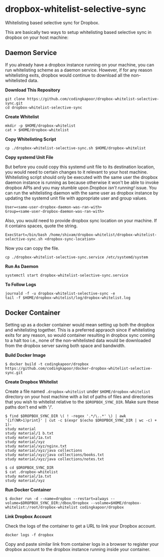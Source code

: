# dropbox-whitelist-selective-sync
Whitelisting based selective sync for Dropbox. 

This are basically two ways to setup whitelisting based selective sync in dropbox on your host machine:

## Daemon Service
If you already have a dropbox instance running on your machine, you can run whitelisting scheme as a daemon service. However, if for any reason whitelisting exits, dropbox would continue to download all the non-whitelisted data.

**Download This Repository**

```
git clone https://github.com/codingkapoor/dropbox-whitelist-selective-sync.git
cd dropbox-whitelist-selective-sync
```

**Create Whitelist**

```
mkdir -p $HOME/dropbox-whitelist
cat > $HOME/dropbox-whitelist
```

**Copy Whitelisting Script**

```
cp ./dropbox-whitelist-selective-sync.sh $HOME/dropbox-whitelist
```

**Copy systemd Unit File**

But before you could copy this systemd unit file to its destination location, you would need to certain changes to it relevant to your host machine. Whitelisting script should only be executed with the same user the dropbox daemon instance is running as because otherwise it won't be able to invoke dropbox APIs and you may stumble upon *Dropbox isn't running!* issue. You can run the whitelisting daemon with the same user as dropbox instance by updating the systemd unit file with appropriate user and group values.

```
User=<same-user-dropbox-daemon-was-ran-with>
Group=<same-user-dropbox-daemon-was-ran-with>
```

Also, you would need to provide dropbox sync location on your machine. If it contains spaces, quote the string.
```
ExecStart=/bin/bash /home/shivam/dropbox-whitelist/dropbox-whitelist-selective-sync.sh <dropbox-sync-location>
```

Now you can copy the file.
```
cp ./dropbox-whitelist-selective-sync.service /etc/systemd/system
```

**Run As Daemon**

```
systemctl start dropbox-whitelist-selective-sync.service
```

**To Follow Logs**

```
journald -f -u dropbox-whitelist-selective-sync -e
tail -f $HOME/dropbox-whitelist/log/dropbox-whitelist.log
```

## Docker Container
Setting up as a docker container would mean setting up both the dropbox and whitelisting together. This is a preferred appraoch since if whitelisting exits for any reason, so would container resulting in dropbox sync coming to a halt too i.e., none of the non-whitelisted data would be downloaded from the dropbox server saving both space and bandwidth.

**Build Docker Image**

```
$ docker build -t codingkapoor/dropbox https://github.com/codingkapoor/docker-dropbox-whitelist-selective-sync.git
```

**Create Dropbox Whitelist**

Create a file named `.dropbox-whitelist` under `$HOME/dropbox-whitelist` directory on your host machine with a list of paths of files and directories that you wish to whitelist relative to the `$DROPBOX_SYNC_DIR`. Make sure these paths don't end with '/'.
```
$ find $DROPBOX_SYNC_DIR \( ! -regex '.*/\..*' \) | awk '{if(NR>1)print}' | cut -c $(expr $(echo $DROPBOX_SYNC_DIR | wc -c) + 1)-
study material
study material/1 b.txt
study material/1a.txt
study material/xyz
study material/xyz/nginx.txt
study material/xyz/java collections
study material/xyz/java collections/books.txt
study material/xyz/java collections/notes.txt

$ cd $DROPBOX_SYNC_DIR
$ cat .dropbox-whitelist
study material/1a.txt
study material/xyz
```

**Run Docker Container**

```
$ docker run -d --name=dropbox --restart=always --volume=$DROPBOX_SYNC_DIR:/dbox/Dropbox --volume=$HOME/dropbox-whitelist:/root/dropbox-whitelist codingkapoor/dropbox
```

**Link Dropbox Account**

Check the logs of the container to get a URL to link your Dropbox account.

```
docker logs -f dropbox
```

Copy and paste similar link from container logs in a browser to register your dropbox account to the dropbox instance running inside your container.

